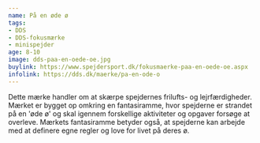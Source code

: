 ```yaml
---
name: På en øde ø
tags:
- DDS
- DDS-fokusmærke
- minispejder
age: 8-10
image: dds-paa-en-oede-oe.jpg
buylink: https://www.spejdersport.dk/fokusmaerke-paa-en-oede-oe.aspx
infolink: https://dds.dk/maerke/pa-en-ode-o
---
```

Dette mærke handler om at skærpe spejdernes frilufts- og lejrfærdigheder. Mærket er bygget op omkring en fantasiramme, hvor spejderne er strandet på en 'øde ø' og skal igennem forskellige aktiviteter og opgaver forsøge at overleve.
Mærkets fantasiramme betyder også, at spejderne kan arbejde med at definere egne regler og love for livet på deres ø.